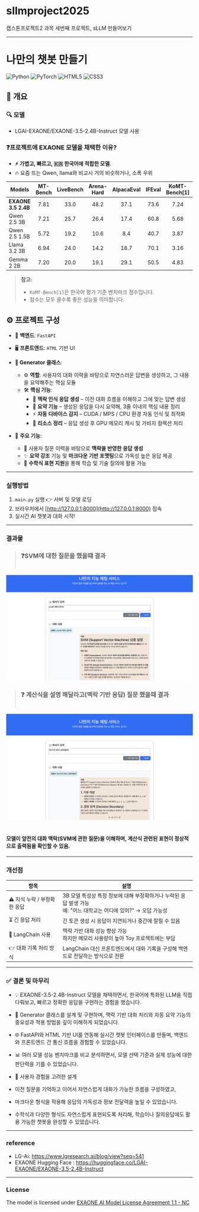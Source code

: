 # sllmproject2025
캡스톤프로젝트2 과목 세번째 프로젝트, sLLM 만들어보기

---

# 나만의 챗봇 만들기

![Python](https://img.shields.io/badge/Python-3776AB?style=for-the-badge&logo=python&logoColor=white)
![PyTorch](https://img.shields.io/badge/PyTorch-EE4C2C?style=for-the-badge&logo=pytorch&logoColor=white)
![HTML5](https://img.shields.io/badge/HTML5-E34F26?style=for-the-badge&logo=html5&logoColor=white)
![CSS3](https://img.shields.io/badge/CSS3-1572B6?style=for-the-badge&logo=css3&logoColor=white)

## 📌 개요

### 🔍 모델
- LGAI-EXAONE/EXAONE-3.5-2.4B-Instruct 모델 사용

### ❓프로젝트에 EXAONE 모델을 채택한 이유?
- **⚡ 가볍고, 빠르고, 🇰🇷 한국어에 적합한 모델.**
- 🔥 요즘 뜨는  Qwen, llama와 비교시 거의 비슷하거나, 소폭 우위

| Models              | MT-Bench | LiveBench | Arena-Hard | AlpacaEval | IFEval | KoMT-Bench[1] | LogicKor |
|---------------------|:--------:|:---------:|:----------:|:----------:|:------:|:-------------:|:--------:|
| **EXAONE 3.5 2.4B** | 7.81     | 33.0      | 48.2       | 37.1       | 73.6   | 7.24          | 8.51     |
| Qwen 2.5 3B         | 7.21     | 25.7      | 26.4       | 17.4       | 60.8   | 5.68          | 5.21     |
| Qwen 2.5 1.5B       | 5.72     | 19.2      | 10.6       | 8.4        | 40.7   | 3.87          | 3.60     |
| Llama 3.2 3B        | 6.94     | 24.0      | 14.2       | 18.7       | 70.1   | 3.16          | 2.86     |
| Gemma 2 2B          | 7.20     | 20.0      | 19.1       | 29.1       | 50.5   | 4.83          | 5.29     |

> **참고:**  
> - `KoMT-Bench[1]`은 한국어 평가 기준 벤치마크 점수입니다.  
> - 점수는 모두 클수록 좋은 성능을 의미합니다.

## ⚙️ 프로젝트 구성

- 🧩 **백엔드**: `FastAPI`  
- 🖥️ **프론트엔드**: `HTML` 기반 UI  

- **🧠 Generator 클래스**:  
  - ⚙️ **역할**: 사용자의 대화 이력을 바탕으로 자연스러운 답변을 생성하고, 그 내용을 요약해주는 핵심 모듈  
  - 🛠️ **핵심 기능**:  
    - 🧾 **맥락 인식 응답 생성** – 이전 대화 흐름을 이해하고 그에 맞는 답변 생성  
    - 📝 **요약 기능** – 생성된 응답을 다시 요약해, 3줄 이내의 핵심 내용 정리  
    - ⚡ **자동 디바이스 감지** – CUDA / MPS / CPU 환경 자동 인식 및 최적화  
    - 🧹 **리소스 정리** – 응답 생성 후 GPU 메모리 캐시 및 가비지 컬렉션 처리  

- 💬 **주요 기능**:  
  - 📝 사용자 질문 이력을 바탕으로 **맥락을 반영한 응답 생성**  
  - ✨ **요약 강조** 기능 및 **마크다운 기반 포맷팅**으로 가독성 높은 응답 제공  
  - 📐 **수학식 표현 지원**을 통해 학습 및 기술 질의에 활용 가능  
---

### 실행방법
1. `main.py` 실행 👉 서버 및 모델 로딩  
2. 브라우저에서 [http://127.0.0.1:8000](http://127.0.0.1:8000) 접속  
3. 실시간 AI 챗봇과 대화 시작!

---

### 결과물
> ### **❓SVM에 대한 질문을 했을떄 결과**<br><br>
![결과](picture/1.png)

> ### **❓ 계산식을 설명 해달라고(**맥락 기반 응답**) 질문 했을때 결과** <br><br>
![결과2](picture/2.png)<br><br>
#### 모델이 앞전의 대화 맥락(SVM에 관한 질문)을 이해하며, 계산식 관련된 표현이 정상적으로 출력됨을 확인할 수 있음.

---

### 개선점

| 항목 | 설명 |
|------|------|
| ⚠️ 지식 누락 / 부정확한 응답 | 3B 모델 특성상 특정 정보에 대해 부정확하거나 누락된 응답 발생 가능<br>예: "어느 대학교는 어디에 있어?" → 오답 가능성 |
| ⏳ 긴 응답 처리 | 긴 토큰 생성 시 응답이 지연되거나 중간에 잘릴 수 있음 |
| 🧠 LangChain 사용 | 맥락 기반 대화 성능 향상 가능<br>하지만 메모리 사용량이 높아 Toy 프로젝트에는 부담 |
| 👉 대화 기록 처리 방식 | LangChain 대신 프론트엔드에서 대화 기록을 구성해 백엔드로 전달하는 방식으로 전환 |
---

### ✅ 결론 및 마무리

- 💡 EXAONE-3.5-2.4B-Instruct 모델을 채택하면서, 한국어에 특화된 LLM을 직접 다뤄보고, 빠르고 정확한 응답을 구현하는 경험을 했습니다.<br>
- 🧠 Generator 클래스를 설계 및 구현하며, 맥락 기반 대화 처리와 자동 요약 기능의 중요성과 적용 방법을 깊이 이해하게 되었습니다.<br>
- 🌐 FastAPI와 HTML 기반 UI를 연동해 실시간 챗봇 인터페이스를 만들며, 백엔드와 프론트엔드 간 통신 흐름을 경험할 수 있었습니다.<br>
- 📊 여러 모델 성능 벤치마크를 비교 분석하면서, 모델 선택 기준과 실제 성능에 대한 판단력을 기를 수 있었습니다.<br>

-  💬 사용자 경험을 고려한 설계
  - 이전 질문을 기억하고 이어서 자연스럽게 대화가 가능한 흐름을 구성하였고,<br>
  - 마크다운 형식을 적용해 응답의 가독성과 정보 전달력을 높일 수 있었습니다.<br>
  - 수학식과 다양한 형식도 자연스럽게 표현되도록 처리해, 학습이나 질의응답에도 활용 가능한 챗봇을 완성할 수 있었습니다.<br>

---
### reference
- LG-Ai: https://www.lgresearch.ai/blog/view?seq=541
- EXAONE Hugging Face : https://huggingface.co/LGAI-EXAONE/EXAONE-3.5-2.4B-Instruct
---
### License

The model is licensed under [EXAONE AI Model License Agreement 1.1 - NC](LICENSE.txt)
